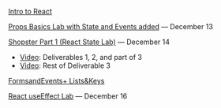 
[Intro to React](https://github.com/jeryelblanco/introreact)

[Props Basics Lab with State and Events added](https://github.com/learn-co-curriculum/react-hooks-props-basics-lab/tree/cjk-add-state-events-demo) — December 13

[Shopster Part 1 (React State Lab)](https://github.com/learn-co-curriculum/react-hooks-state-and-events-lab/tree/solution) — December 14
- [Video](https://drive.google.com/file/d/1JK8o31q8LzmfJK1Va-iv3Zg6n_qH1PQF/view?usp=share_link): Deliverables 1, 2, and part of 3
- [Video](https://drive.google.com/file/d/18SI6bIRCGDIvQgU_dP4H_O1ib8ObxhEj/view?usp=share_link): Rest of Deliverable 3

[FormsandEvents+ Lists&Keys](https://github.com/jeryelblanco/formsandevents)

[React useEffect Lab](https://github.com/learn-co-curriculum/react-hooks-use-effect-lab/blob/solution/src/components/Question.js) — December 16